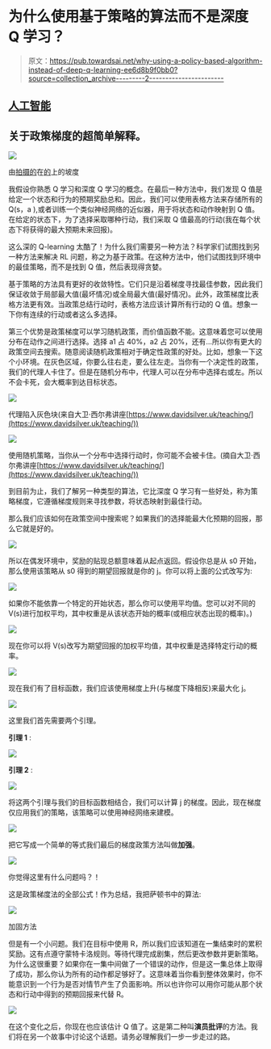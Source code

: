 # 为什么使用基于策略的算法而不是深度 Q 学习？

> 原文：<https://pub.towardsai.net/why-using-a-policy-based-algorithm-instead-of-deep-q-learning-ee6d8b9f0bb0?source=collection_archive---------2----------------------->

## [人工智能](https://towardsai.net/p/category/artificial-intelligence)

## 关于政策梯度的超简单解释。

![](img/a0d9359e27af5d2071254b5dbffaa4d7.png)

由[拍摄的](https://unsplash.com/@gradienta?utm_source=medium&utm_medium=referral)在[的](https://unsplash.com?utm_source=medium&utm_medium=referral)上的坡度

我假设你熟悉 Q 学习和深度 Q 学习的概念。在最后一种方法中，我们发现 Q 值是给定一个状态和行为的预期奖励总和。因此，我们可以使用表格方法来存储所有的 Q(s，a ),或者训练一个类似神经网络的近似器，用于将状态和动作映射到 Q 值。在给定的状态下，为了选择采取哪种行动，我们采取 Q 值最高的行动(我在每个状态下将获得的最大预期未来回报)。

这么深的 Q-learning 太酷了！为什么我们需要另一种方法？科学家们试图找到另一种方法来解决 RL 问题，称之为基于政策。在这种方法中，他们试图找到环境中的最佳策略，而不是找到 Q 值，然后表现得贪婪。

基于策略的方法具有更好的收敛特性。它们只是沿着梯度寻找最佳参数，因此我们保证收敛于局部最大值(最坏情况)或全局最大值(最好情况)。此外，政策梯度比表格方法更有效。当政策总结行动时，表格方法应该计算所有行动的 Q 值。想象一下你有连续的行动或者这么多选择。

第三个优势是政策梯度可以学习随机政策，而价值函数不能。这意味着您可以使用分布在动作之间进行选择。选择 a1 占 40%，a2 占 20%，还有…所以你有更大的政策空间去搜索。随意阅读随机政策相对于确定性政策的好处。比如，想象一下这个小环境。在灰色区域，你要么往右走，要么往左走。当你有一个决定性的政策，我们的代理人卡住了。但是在随机分布中，代理人可以在分布中选择右或左。所以不会卡死，会大概率到达目标状态。

![](img/a0aa8be18d4591f9f3251182cb2ad72e.png)

代理陷入灰色块(来自大卫·西尔弗讲座[https://www.davidsilver.uk/teaching/](https://www.davidsilver.uk/teaching/))

![](img/a117d7d4abf2e0784099c721d9a423dd.png)

使用随机策略，当你从一个分布中选择行动时，你可能不会被卡住。(摘自大卫·西尔弗讲座[https://www.davidsilver.uk/teaching/](https://www.davidsilver.uk/teaching/))

到目前为止，我们了解另一种类型的算法，它比深度 Q 学习有一些好处，称为策略梯度，它遵循梯度规则来寻找参数，将状态映射到最佳行动。

那么我们应该如何在政策空间中搜索呢？如果我们的选择能最大化预期的回报，那么它就是好的。

![](img/ca5318ae8758df3ac2b48fe33da12049.png)

所以在偶发环境中，奖励的贴现总额意味着从起点返回。假设你总是从 s0 开始，那么使用该策略从 s0 得到的期望回报就是你的 j。你可以将上面的公式改写为:

![](img/6fca977695c36d0022b10e4d26264b35.png)

如果你不能依靠一个特定的开始状态，那么你可以使用平均值。您可以对不同的 V(s)进行加权平均，其中权重是从该状态开始的概率(或相应状态出现的概率)。)

![](img/1908de76c3f8dbc916a26be57d29abf8.png)

现在你可以将 V(s)改写为期望回报的加权平均值，其中权重是选择特定行动的概率。

![](img/aaee4b2e647d78ef87f6c027459ea341.png)

现在我们有了目标函数，我们应该使用梯度上升(与梯度下降相反)来最大化 j。

![](img/d8e1a10a4cecf4abeda8f4644c9bf989.png)

这里我们首先需要两个引理。

**引理 1** :

![](img/eeec4b254dede164d7fc13f0f3102e2c.png)

**引理 2** :

![](img/4244aef751b62b09565a57bc2deb5794.png)

将这两个引理与我们的目标函数相结合，我们可以计算 j 的梯度。因此，现在梯度仅应用我们的策略，该策略可以使用神经网络来建模。

![](img/cde600525fad642a44117636c30ebf2d.png)

把它写成一个简单的等式我们最后的梯度政策方法叫做**加强**。

![](img/9387f323dfb0d1ad1a5eb1aed5730a1b.png)

你觉得这里有什么问题吗？！

这是政策梯度法的全部公式！作为总结，我把萨顿书中的算法:

![](img/a421163ac698842fe340d7dcc349b608.png)

加固方法

但是有一个小问题。我们在目标中使用 R，所以我们应该知道在一集结束时的累积奖励。这有点遵守蒙特卡洛规则。等待代理完成剧集，然后更改参数并更新策略。为什么这很重要？如果你在一集中间做了一个错误的动作，但是这一集总体上取得了成功，那么你认为所有的动作都足够好了。这意味着当你看到整体效果时，你不能意识到一个行为是否对情节产生了负面影响。所以也许你可以用你可能从那个状态和行动中得到的预期回报来代替 R。

![](img/5b1de3065dabc431e9995dbe7046bcf4.png)

在这个变化之后，你现在也应该估计 Q 值了。这是第二种叫**演员批评**的方法。我们将在另一个故事中讨论这个话题。请务必理解我们一步一步走过的路。